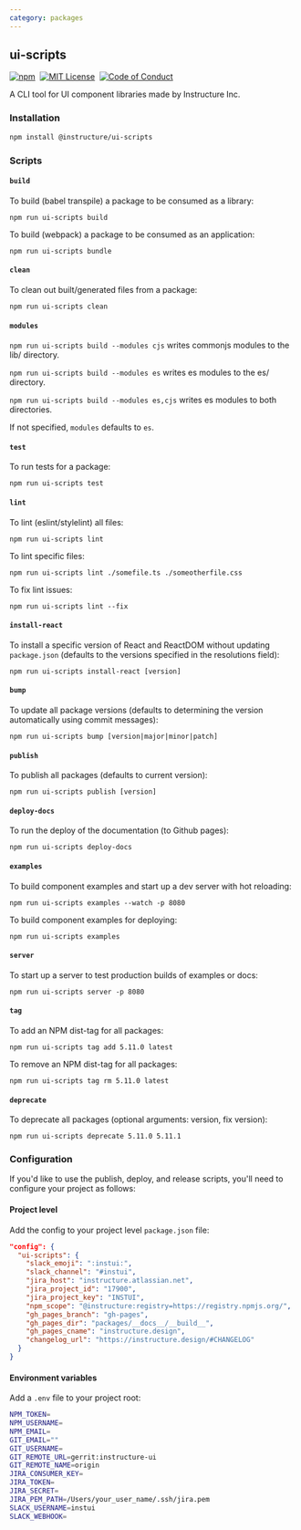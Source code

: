```yaml
---
category: packages
---
```


## ui-scripts

[![npm][npm]][npm-url]&nbsp;
[![MIT License][license-badge]][license]&nbsp;
[![Code of Conduct][coc-badge]][coc]

A CLI tool for UI component libraries made by Instructure Inc.

### Installation

```sh
npm install @instructure/ui-scripts
```

### Scripts

#### `build`

To build (babel transpile) a package to be consumed as a library:

`npm run ui-scripts build`

To build (webpack) a package to be consumed as an application:

`npm run ui-scripts bundle`

#### `clean`

To clean out built/generated files from a package:

`npm run ui-scripts clean`

#### `modules`

`npm run ui-scripts build --modules cjs` writes commonjs modules to the lib/ directory.

`npm run ui-scripts build --modules es` writes es modules to the es/ directory.

`npm run ui-scripts build --modules es,cjs` writes es modules to both directories.

If not specified, `modules` defaults to `es`.

#### `test`

To run tests for a package:

`npm run ui-scripts test`

#### `lint`

To lint (eslint/stylelint) all files:

`npm run ui-scripts lint`

To lint specific files:

`npm run ui-scripts lint ./somefile.ts ./someotherfile.css`

To fix lint issues:

`npm run ui-scripts lint --fix`

#### `install-react`

To install a specific version of React and ReactDOM without updating `package.json`
(defaults to the versions specified in the resolutions field):

`npm run ui-scripts install-react [version]`

#### `bump`

To update all package versions
(defaults to determining the version automatically using commit messages):

`npm run ui-scripts bump [version|major|minor|patch]`

#### `publish`

To publish all packages (defaults to current version):

`npm run ui-scripts publish [version]`

#### `deploy-docs`

To run the deploy of the documentation (to Github pages):

`npm run ui-scripts deploy-docs`

#### `examples`

To build component examples and start up a dev server with hot reloading:

`npm run ui-scripts examples --watch -p 8080`

To build component examples for deploying:

`npm run ui-scripts examples`

#### `server`

To start up a server to test production builds of examples or docs:

`npm run ui-scripts server -p 8080`

#### `tag`

To add an NPM dist-tag for all packages:

`npm run ui-scripts tag add 5.11.0 latest`

To remove an NPM dist-tag for all packages:

`npm run ui-scripts tag rm 5.11.0 latest`

#### `deprecate`

To deprecate all packages (optional arguments: version, fix version):

`npm run ui-scripts deprecate 5.11.0 5.11.1`

### Configuration

If you'd like to use the publish, deploy, and release scripts, you'll need to configure your project as follows:

#### Project level

Add the config to your project level `package.json` file:

```json
"config": {
  "ui-scripts": {
    "slack_emoji": ":instui:",
    "slack_channel": "#instui",
    "jira_host": "instructure.atlassian.net",
    "jira_project_id": "17900",
    "jira_project_key": "INSTUI",
    "npm_scope": "@instructure:registry=https://registry.npmjs.org/",
    "gh_pages_branch": "gh-pages",
    "gh_pages_dir": "packages/__docs__/__build__",
    "gh_pages_cname": "instructure.design",
    "changelog_url": "https://instructure.design/#CHANGELOG"
  }
}
```

#### Environment variables

Add a `.env` file to your project root:

```sh
NPM_TOKEN=
NPM_USERNAME=
NPM_EMAIL=
GIT_EMAIL=""
GIT_USERNAME=
GIT_REMOTE_URL=gerrit:instructure-ui
GIT_REMOTE_NAME=origin
JIRA_CONSUMER_KEY=
JIRA_TOKEN=
JIRA_SECRET=
JIRA_PEM_PATH=/Users/your_user_name/.ssh/jira.pem
SLACK_USERNAME=instui
SLACK_WEBHOOK=
```

[npm]: https://img.shields.io/npm/v/@instructure/ui-scripts.svg
[npm-url]: https://npmjs.com/package/@instructure/ui-scripts
[license-badge]: https://img.shields.io/npm/l/instructure-ui.svg?style=flat-square
[license]: https://github.com/instructure/instructure-ui/blob/master/LICENSE
[coc-badge]: https://img.shields.io/badge/code%20of-conduct-ff69b4.svg?style=flat-square
[coc]: https://github.com/instructure/instructure-ui/blob/master/CODE_OF_CONDUCT.md
